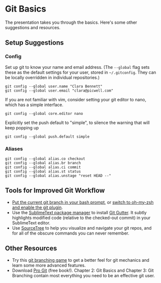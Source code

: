 # Git Basics

The presentation takes you through the basics. Here's some other suggestions and resources.

## Setup Suggestions

### Config

Set up git to know your name and email address. (The `--global` flag sets these as the default settings for your user, stored in `~/.gitconfig`. They can be locally overridden in individual repositories.)

```
git config --global user.name "Clara Bennett"
git config --global user.email "clara@picwell.com"
```

If you are not familiar with vim, consider setting your git editor to nano, which has a simple interface.

```
git config --global core.editor nano
```

Explicitly set the push default to "simple", to silence the warning that will keep popping up

```
git config --global push.default simple
```

### Aliases

```
git config --global alias.co checkout
git config --global alias.br branch
git config --global alias.ci commit
git config --global alias.st status
git config --global alias.unstage "reset HEAD --"
```

## Tools for Improved Git Workflow

- [Put the current git branch in your bash prompt](http://code-worrier.com/blog/git-branch-in-bash-prompt/), or [switch to oh-my-zsh and enable the git plugin](https://github.com/robbyrussell/oh-my-zsh).
- Use the [SublimeText package manager](https://packagecontrol.io/installation#st2) to install [Git Gutter](https://github.com/jisaacks/GitGutter). It subtly highlights modified code (relative to the checked-out commit) in your SublimeText editor.
- Use [SourceTree](http://www.sourcetreeapp.com/) to help you visualize and navigate your git repos, and for all of the obscure commands you can never remember.

## Other Resources

- Try this [git branching game](http://pcottle.github.io/learnGitBranching/) to get a better feel for git mechanics and learn some more advanced features.
- Download [Pro Git](http://git-scm.com/book/en/v2) (free book!). Chapter 2: Git Basics and Chapter 3: Git Branching contain most everything you need to be an effective git user.
